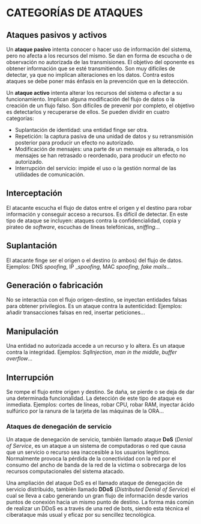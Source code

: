 # CATEGORÍAS DE ATAQUES

## Ataques pasivos y activos

Un **ataque pasivo** intenta conocer o hacer uso de información del sistema, pero no afecta a los recursos del mismo. Se dan en forma de escucha o de observación no autorizada de las transmisiones. El objetivo del oponente es obtener información que se esté transmitiendo. Son muy difíciles de detectar, ya que no implican alteraciones en los datos. Contra estos ataques se debe poner más énfasis en la prevención que en la detección.

Un **ataque activo** intenta alterar los recursos del sistema o afectar a su funcionamiento. Implican alguna modificación del flujo de datos o la creación de un flujo falso. Son difíciles de prevenir por completo, el objetivo es detectarlos y recuperarse de ellos. Se pueden dividir en cuatro categorías:

- Suplantación de identidad: una entidad finge ser otra.
- Repetición: la captura pasiva de una unidad de datos y su retransmisión posterior para producir un efecto no autorizado.
- Modificación de mensajes: una parte de un mensaje es alterada, o los mensajes se han retrasado o reordenado, para producir un efecto no autorizado.
- Interrupción del servicio: impide el uso o la gestión normal de las utilidades de comunicación.

## Interceptación

El atacante escucha el flujo de datos entre el origen y el destino para robar información y conseguir acceso a recursos. Es difícil de detectar. En este tipo de ataque se incluyen: ataques contra la confidencialidad, copia y pirateo de _software_, escuchas de líneas telefónicas, _sniffing_...

## Suplantación

El atacante finge ser el origen o el destino (o ambos) del flujo de datos. Ejemplos: DNS _spoofing_, IP __spoofing_, MAC _spoofing_, _fake mails_...

## Generación o fabricación

No se interactúa con el flujo origen-destino, se inyectan entidades falsas para obtener privilegios. Es un ataque contra la autenticidad: Ejemplos: añadir transacciones falsas en red, insertar peticiones...

## Manipulación

Una entidad no autorizada accede a un recurso y lo altera. Es un ataque contra la integridad. Ejemplos: _SqlInjection_, _man in the middle_, _buffer overflow_...

## Interrupción

Se rompe el flujo entre origen y destino. Se daña, se pierde o se deja de dar una determinada funcionalidad. La detección de este tipo de ataque es inmediata. Ejemplos: cortes de líneas, robar CPU, robar RAM, inyectar ácido sulfúrico por la ranura de la tarjeta de las máquinas de la ORA...

### Ataques de denegación de servicio

Un ataque de denegación de servicio, también llamado ataque **DoS** (_Denial of Service_, es un ataque a un sistema de computadoras o red que causa que un servicio o recurso sea inaccesible a los usuarios legítimos. Normalmente provoca la pérdida de la conectividad con la red por el consumo del ancho de banda de la red de la víctima o sobrecarga de los recursos computacionales del sistema atacado.

Una ampliación del ataque DoS es el llamado ataque de denegación de servicio distribuido, también llamado **DDoS** (_Distributed Denial of Service_) el cual se lleva a cabo generando un gran flujo de información desde varios puntos de conexión hacia un mismo punto de destino. La forma más común de realizar un DDoS es a través de una red de bots, siendo esta técnica el ciberataque más usual y eficaz por su sencillez tecnológica.
